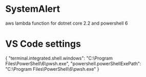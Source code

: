 # SystemAlert
aws lambda function for dotnet core 2.2 and powershell 6 

# VS Code settings
{
    "terminal.integrated.shell.windows": "C:\\Program Files\\PowerShell\\6\\pwsh.exe",
    "powershell.powerShellExePath": "C:\\Program Files\\PowerShell\\6\\pwsh.exe"
}
